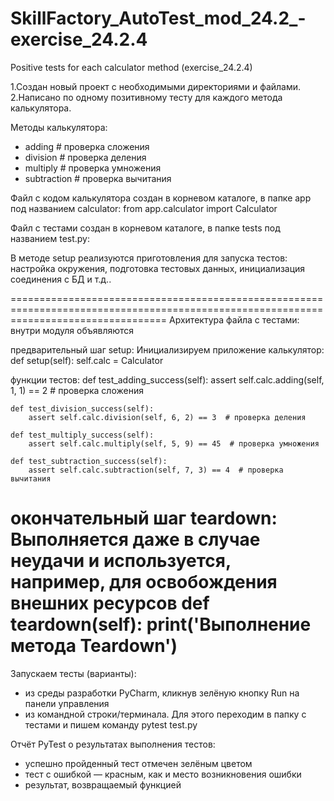 # SkillFactory_AutoTest_mod_24.2_-exercise_24.2.4
Positive tests for each calculator method (exercise_24.2.4)

1.Создан новый проект с необходимыми директориями и файлами.
2.Написано по одному позитивному тесту для каждого метода калькулятора.

Методы калькулятора:
- adding # проверка сложения
- division # проверка деления
- multiply # проверка умножения
- subtraction # проверка вычитания

Файл с кодом калькулятора создан в корневом каталоге, в папке app под названием calculator:
  from app.calculator import Calculator

Файл с тестами создан в корневом каталоге, в папке tests под названием test.py:

   В методе setup реализуются приготовления для запуска тестов: настройка окружения, подготовка тестовых данных, инициализация соединения с БД и т.д.. 

=======================================================================================================================================
Архитектура файла с тестами: внутри модуля объявляются

  предварительный шаг setup: Инициализируем приложение калькулятор:
    def setup(self):
        self.calc = Calculator

  функции тестов:
    def test_adding_success(self):
        assert self.calc.adding(self, 1, 1) == 2  # проверка сложения

    def test_division_success(self):
        assert self.calc.division(self, 6, 2) == 3  # проверка деления

    def test_multiply_success(self):
        assert self.calc.multiply(self, 5, 9) == 45  # проверка умножения

    def test_subtraction_success(self):
        assert self.calc.subtraction(self, 7, 3) == 4  # проверка вычитания

  окончательный шаг teardown: Выполняется даже в случае неудачи и используется, например, для освобождения внешних ресурсов
    def teardown(self):
        print('Выполнение метода Teardown')
========================================================================================================================================

  Запускаем тесты (варианты):
  - из среды разработки PyCharm, кликнув зелёную кнопку Run на панели управления
  - из командной строки/терминала. Для этого переходим в папку с  тестами и пишем команду
     pytest test.py
  
  Отчёт PyTest о результатах выполнения тестов:
  - успешно пройденный тест отмечен зелёным цветом
  - тест с ошибкой — красным, как и место возникновения ошибки
  - результат, возвращаемый функцией
  

